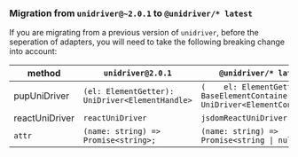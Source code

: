 ### Migration from `unidriver@~2.0.1` to `@unidriver/* latest`

If you are migrating from a previous version of `unidriver`, before the seperation of adapters, you will need to take the following breaking change into account:

| method | `unidriver@2.0.1` | `@unidriver/* latest` |
|-----------|-------------------|---------------------| 
| pupUniDriver |  `(el: ElementGetter): UniDriver<ElementHandle>`     |   `(    el: ElementGetter \| BaseElementContainer): UniDriver<ElementContainer>`   |
| reactUniDriver  |  `reactUniDriver` | `jsdomReactUniDriver`|
| `attr` | `(name: string) => Promise<string>;` | `(name: string) => Promise<string \| null>` |
